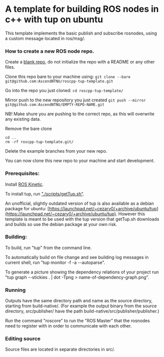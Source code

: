 # A template for building ROS nodes in c++ with tup on ubuntu

This template implements the basic publish and subscribe rosnodes, using a custom message located in ros/msg/.

### How to create a new ROS node repo.

Create a [blank repo](https://github.com/organizations/AscendNTNU/repositories/new), do not initialize the repo with a README or any other files.

Clone this repo bare to your machine using: `git clone --bare git@github.com:AscendNTNU/roscpp-tup-template.git`

Go into the repo you just cloned: `cd roscpp-tup-template/`

Mirror push to the new repository you just created `git push --mirror git@github.com:AscendNTNU/EMPTY-REPO-NAME.git`

NB! Make shure you are pushing to the correct repo, as this will overwrite any existing data.

Remove the bare clone
```
cd ..
rm -rf roscpp-tup-template.git/
```
Delete the example branches from your new repo.

You can now clone this new repo to your machine and start development.

### Prerequisites:
Install [ROS Kinetic](http://wiki.ros.org/kinetic/Installation/Ubuntu).

To install tup, run ["./scripts/getTup.sh"](scripts/getTup.sh).

An unofficial, slightly outdated version of tup is also available as a debian package for ubuntu: [https://launchpad.net/~cezary0/+archive/ubuntu/tup](https://launchpad.net/~cezary0/+archive/ubuntu/tup). However this template is meant to be used with the tup version that getTup.sh downloads and builds so use the debian package at your own risk.

### Building:
To build, run "tup" from the command line.

To automatically build on file change and see building log messages in current shell, run "tup monitor -f -a --autoparse".

To generate a picture showing the dependency relations of your project run "tup graph --stickies . | dot -Tpng > name-of-dependency-graph.png".

### Running
Outputs have the same directory path and name as the source directory, starting from build-native/.
(For example the output binary from the source directory, src/publisher/ have the path build-native/src/publisher/publisher.)

Run the command "roscore" to run the "ROS Master" that the rosnodes need to register with in order to communicate with each other.

### Editing source
Source files are located in separate directories in src/.
